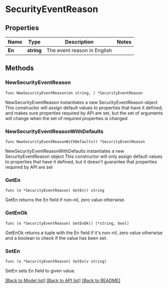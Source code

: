 # SecurityEventReason

## Properties

Name | Type | Description | Notes
------------ | ------------- | ------------- | -------------
**En** | **string** | The event reason in English | 

## Methods

### NewSecurityEventReason

`func NewSecurityEventReason(en string, ) *SecurityEventReason`

NewSecurityEventReason instantiates a new SecurityEventReason object
This constructor will assign default values to properties that have it defined,
and makes sure properties required by API are set, but the set of arguments
will change when the set of required properties is changed

### NewSecurityEventReasonWithDefaults

`func NewSecurityEventReasonWithDefaults() *SecurityEventReason`

NewSecurityEventReasonWithDefaults instantiates a new SecurityEventReason object
This constructor will only assign default values to properties that have it defined,
but it doesn't guarantee that properties required by API are set

### GetEn

`func (o *SecurityEventReason) GetEn() string`

GetEn returns the En field if non-nil, zero value otherwise.

### GetEnOk

`func (o *SecurityEventReason) GetEnOk() (*string, bool)`

GetEnOk returns a tuple with the En field if it's non-nil, zero value otherwise
and a boolean to check if the value has been set.

### SetEn

`func (o *SecurityEventReason) SetEn(v string)`

SetEn sets En field to given value.



[[Back to Model list]](../README.md#documentation-for-models) [[Back to API list]](../README.md#documentation-for-api-endpoints) [[Back to README]](../README.md)


